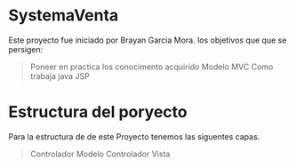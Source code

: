 # SystemaVenta
Este proyecto fue iniciado por Brayan Garcia Mora.
los objetivos que que se persigen:
>Poneer en practica los conocimento acquirido
>Modelo MVC
>Como trabaja java JSP

# Estructura del poryecto

Para la estructura de de este Proyecto tenemos las siguentes capas.

>Controlador
>Modelo
>Controlador
>Vista
>

